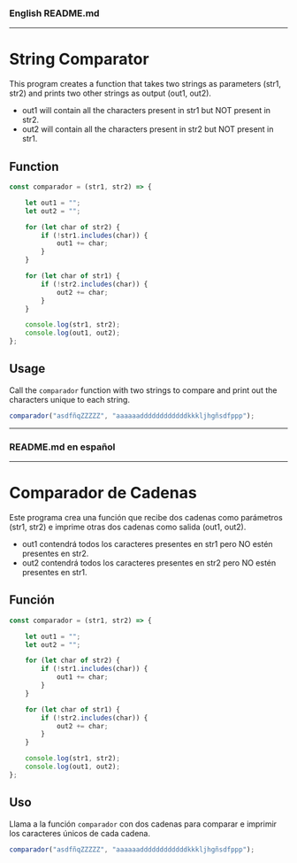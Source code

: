 ### English README.md

---

# String Comparator

This program creates a function that takes two strings as parameters (str1, str2) and prints two other strings as output (out1, out2).
- out1 will contain all the characters present in str1 but NOT present in str2.
- out2 will contain all the characters present in str2 but NOT present in str1.

## Function

```javascript
const comparador = (str1, str2) => {

    let out1 = "";
    let out2 = "";

    for (let char of str2) {
        if (!str1.includes(char)) {
            out1 += char;
        }
    }

    for (let char of str1) {
        if (!str2.includes(char)) {
            out2 += char;
        }
    }

    console.log(str1, str2);
    console.log(out1, out2);
};
```

## Usage

Call the `comparador` function with two strings to compare and print out the characters unique to each string.

```javascript
comparador("asdfñqZZZZZ", "aaaaaaddddddddddddkkkljhgñsdfppp");
```

---

### README.md en español

---

# Comparador de Cadenas

Este programa crea una función que recibe dos cadenas como parámetros (str1, str2) e imprime otras dos cadenas como salida (out1, out2).
- out1 contendrá todos los caracteres presentes en str1 pero NO estén presentes en str2.
- out2 contendrá todos los caracteres presentes en str2 pero NO estén presentes en str1.

## Función

```javascript
const comparador = (str1, str2) => {

    let out1 = "";
    let out2 = "";

    for (let char of str2) {
        if (!str1.includes(char)) {
            out1 += char;
        }
    }

    for (let char of str1) {
        if (!str2.includes(char)) {
            out2 += char;
        }
    }

    console.log(str1, str2);
    console.log(out1, out2);
};
```

## Uso

Llama a la función `comparador` con dos cadenas para comparar e imprimir los caracteres únicos de cada cadena.

```javascript
comparador("asdfñqZZZZZ", "aaaaaaddddddddddddkkkljhgñsdfppp");
```
